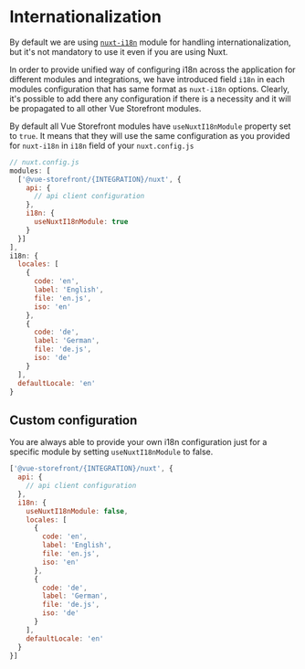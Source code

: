 # Internationalization

By default we are using [`nuxt-i18n`](https://i18n.nuxtjs.org/) module for handling internationalization, but it's not mandatory to use it even if you are using Nuxt.

In order to provide unified way of configuring i18n across the application for different modules and integrations, we have introduced field `i18n` in each modules configuration that has same format as `nuxt-i18n` options. Clearly, it's possible to add there any configuration if there is a necessity and it will be propagated to all other Vue Storefront modules.

By default all Vue Storefront modules have `useNuxtI18nModule` property set to `true`. It means that they will use the same configuration as you provided for `nuxt-i18n` in `i18n` field of your `nuxt.config.js`

```js
// nuxt.config.js
modules: [
  ['@vue-storefront/{INTEGRATION}/nuxt', {
    api: {
      // api client configuration
    },
    i18n: {
      useNuxtI18nModule: true
    }
  }]
],
i18n: {
  locales: [
    {
      code: 'en',
      label: 'English',
      file: 'en.js',
      iso: 'en'
    },
    {
      code: 'de',
      label: 'German',
      file: 'de.js',
      iso: 'de'
    }
  ],
  defaultLocale: 'en'
}

```

## Custom configuration

You are always able to provide your own i18n configuration just for a specific module by setting `useNuxtI18nModule` to false.

```js
['@vue-storefront/{INTEGRATION}/nuxt', {
  api: {
    // api client configuration
  },
  i18n: {
    useNuxtI18nModule: false,
    locales: [
      {
        code: 'en',
        label: 'English',
        file: 'en.js',
        iso: 'en'
      },
      {
        code: 'de',
        label: 'German',
        file: 'de.js',
        iso: 'de'
      }
    ],
    defaultLocale: 'en'
  }
}]
```
